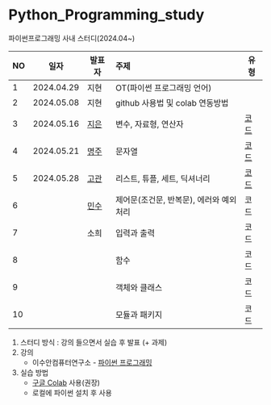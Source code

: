 # Python_Programming_study
파이썬프로그래밍 사내 스터디(2024.04~)

|NO|일자|발표자|주제|유형|
|---|------|---|:---|---|
|1|2024.04.29|지현|OT(파이썬 프로그래밍 언어)||
|2|2024.05.08|지현|github 사용법 및 colab 연동방법||
|3|2024.05.16|[지은](https://github.com/stopsilver831)|변수, 자료형, 연산자|[코드](https://github.com/stopsilver831/02_V.D.O/blob/main/_02_%EB%B3%80%EC%88%98%2C_%EC%9E%90%EB%A3%8C%ED%98%95%2C_%EC%97%B0%EC%82%B0%EC%9E%90_20240516.ipynb)|
|4|2024.05.21|[명주](https://github.com/omj3424)|문자열|[코드](https://github.com/omj3424/python/blob/main/_02_%EB%B3%80%EC%88%98%2C_%EC%9E%90%EB%A3%8C%ED%98%95%2C_%EC%97%B0%EC%82%B0%EC%9E%90.ipynb)|
|5|2024.05.28|[고관](https://github.com/kwanization)|리스트, 튜플, 세트, 딕셔너리|[코드](https://github.com/kwanization/PPS/blob/main/_04_%EB%A6%AC%EC%8A%A4%ED%8A%B8%2C_%ED%8A%9C%ED%94%8C%2C_%EC%84%B8%ED%8A%B8%2C_%EB%94%95%EC%85%94%EB%84%88%EB%A6%AC_ipynb%EC%9D%98_%EC%82%AC%EB%B3%B8.ipynb)|
|6||[민수](https://github.com/seo-minsu)|제어문(조건문, 반복문), 에러와 예외처리|코드|
|7||소희|입력과 출력|코드|
|8|||함수|코드|
|9|||객체와 클래스|코드|
|10|||모듈과 패키지|코드|
    
1. 스터디 방식 : 강의 들으면서 실습 후 발표 (+ 과제)
2. 강의
    - 이수안컴퓨터연구소 - [파이썬 프로그래밍](http://suanlab.com/youtube/pp.html)
3. 실습 방법
    - [구글 Colab](https://colab.research.google.com/) 사용(권장)
    - 로컬에 파이썬 설치 후 사용
